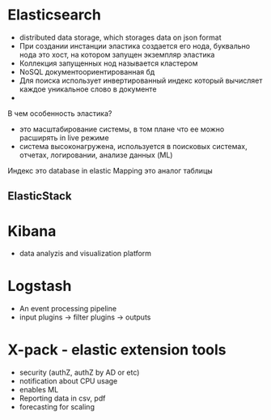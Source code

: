 # Elasticsearch 

- distributed data storage, which storages data on json format
- При создании инстанции эластика создается его нода, буквально нода это хост, на котором запущен экземпляр эластика
- Коллекция запущенных нод называется кластером
- NoSQL документоориентированная бд
- Для поиска использует инвертированный индекс который вычисляет каждое уникальное слово в документе
- 

В чем особенность эластика?
- это масштабирование системы, в том плане что ее можно расширять in live режиме
- система высоконагружена, используется в поисковых системах, отчетах, логировании, анализе данных (ML)

Индекс это database in elastic
Mapping это аналог таблицы

## ElasticStack
# Kibana
- data analyzis and visualization platform
# Logstash
- An event processing pipeline
- input plugins -> filter plugins -> outputs
# X-pack - elastic extension tools
- security (authZ, authZ by AD or etc)
- notification about CPU usage
- enables ML
- Reporting data in csv, pdf
- forecasting for scaling
